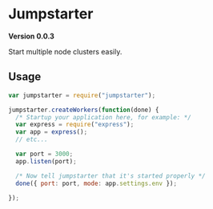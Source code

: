 # Jumpstarter

**Version 0.0.3**

Start multiple node clusters easily.


## Usage


```js
var jumpstarter = require("jumpstarter");

jumpstarter.createWorkers(function(done) {
  /* Startup your application here, for example: */
  var express = require("express");
  var app = express();
  // etc...

  var port = 3000;
  app.listen(port);

  /* Now tell jumpstarter that it's started properly */
  done({ port: port, mode: app.settings.env });
  
});
```
